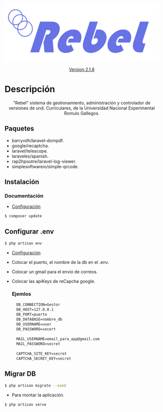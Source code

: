 <p align="center"><a href="https://laravel.com" target="_blank"><img src="https://github.com/jesusestebn12321/Rebel/blob/develop/public/template/assets/img/brand/blue.png" with='50'></a></p>

<p align="center">
<a href="#">Version 2.1.6</a>
</p>

# Descripción
<p align="center">
  "Rebel" sistema de gestionamiento, administración y controlador de versiones de und. Curriculares, de la Universidad Nacional Experimental Romulo Gallegos.
</p>

## Paquetes
<ul>
  <li>barryvdh/laravel-dompdf.</li>
  <li>google/recaptcha.</li>
  <li>laravel/telescope.</li>
  <li>laraveles/spanish.</li>
  <li>rap2hpoutre/laravel-log-viewer.</li>
  <li>simplesoftwareio/simple-qrcode.</li>
</ul>

## Instalación

  ### Documentación

- [Configuración](https://)

```bash
$ composer update
```
## Configurar .env

```bash
$ php artisan env
```
- [Configuración](https://)
- Colocar el puerto, el nombre de la db en el .env.
- Colocar un gmail para el envio de correos.
- Colocar las apiKeys de reCapcha google.
  ### Ejemlos
  
  ```
    DB_CONNECTION=Gestor
    DB_HOST=127.0.0.1
    DB_PORT=puerto
    DB_DATABASE=nombre_db
    DB_USERNAME=user
    DB_PASSWORD=secert

    MAIL_USERNAME=email_para_app@gmail.com
    MAIL_PASSWORD=secret

    CAPTCHA_SITE_KEY=secret
    CAPTCHA_SECRET_KEY=secret

  ```
## Migrar DB

```bash
$ php artisan migrate --seed
```
- Para montar la aplicación.

```bash
$ php artisan serve
```

